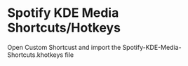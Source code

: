 # Spotify KDE Media Shortcuts/Hotkeys
Open Custom Shortcust and import the Spotify-KDE-Media-Shortcuts.khotkeys file
